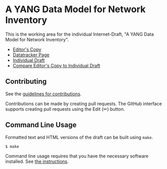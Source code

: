 # A YANG Data Model for Network Inventory

This is the working area for the individual Internet-Draft, "A YANG Data Model for Network Inventory".

* [Editor's Copy](https://sergiobelotti.github.io/network-inventory/#go.draft-y3bp-ivy-network-inventory-yang.html)
* [Datatracker Page](https://datatracker.ietf.org/doc/draft-y3bp-ivy-network-inventory-yang)
* [Individual Draft](https://datatracker.ietf.org/doc/html/draft-y3bp-ivy-network-inventory-yang)
* [Compare Editor's Copy to Individual Draft](https://sergiobelotti.github.io/network-inventory/#go.draft-y3bp-ivy-network-inventory-yang.diff)


## Contributing

See the
[guidelines for contributions](https://github.com/sergiobelotti/network-inventory/blob/main/CONTRIBUTING.md).

Contributions can be made by creating pull requests.
The GitHub interface supports creating pull requests using the Edit (✏) button.


## Command Line Usage

Formatted text and HTML versions of the draft can be built using `make`.

```sh
$ make
```

Command line usage requires that you have the necessary software installed.  See
[the instructions](https://github.com/martinthomson/i-d-template/blob/main/doc/SETUP.md).

